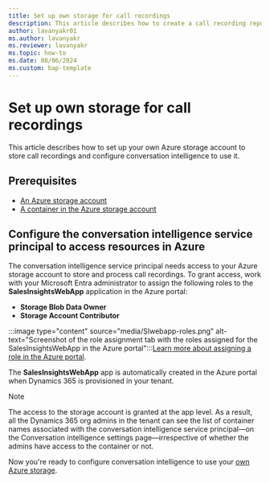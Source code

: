 ```yaml
---
title: Set up own storage for call recordings
description: This article describes how to create a call recording repository in Azure storage for storing your Teams recordings.
author: lavanyakr01
ms.author: lavanyakr
ms.reviewer: lavanyakr 
ms.topic: how-to 
ms.date: 08/06/2024
ms.custom: bap-template
---
```


# Set up own storage for call recordings

This article describes how to set up your own Azure storage account to store call recordings and configure conversation intelligence to use it.

## Prerequisites

- [An Azure storage account](/azure/storage/common/storage-account-create?tabs=azure-portal) 
- [A container in the Azure storage account](/azure/storage/blobs/blob-containers-portal) 

## Configure the conversation intelligence service principal to access resources in Azure

The conversation intelligence service principal needs access to your Azure storage account to store and process call recordings. To grant access, work with your Microsoft Entra administrator to assign the following roles to the **SalesInsightsWebApp** application in the Azure portal:

- **Storage Blob Data Owner**
- **Storage Account Contributor**

:::image type="content" source="media/SIwebapp-roles.png" alt-text="Screenshot of the role assignment tab with the roles assigned for the SalesInsightsWebApp in the Azure portal":::[Learn more about assigning a role in the Azure portal](/entra/identity-platform/howto-create-service-principal-portal#assign-a-role-to-the-application).

The **SalesInsightsWebApp** app is automatically created in the Azure portal when Dynamics 365 is provisioned in your tenant.

> [!NOTE]
> The access to the storage account is granted at the app level. As a result, all the Dynamics 365 org admins in the tenant can see the list of container names associated with the conversation intelligence service principal&mdash;on the Conversation intelligence settings page&mdash;irrespective of whether the admins have access to the container or not.

Now you're ready to configure conversation intelligence to use your [own Azure storage](fre-setup-ci-sales-app.md#configure-conversation-intelligence-settings).  
